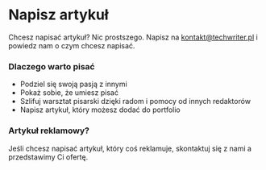 # Napisz artykuł

Chcesz napisać artykuł? Nic prostszego. Napisz na
[kontakt@techwriter.pl](mailto:kontakt@techwriter.pl) i powiedz nam o czym
chcesz napisać.

### Dlaczego warto pisać

- Podziel się swoją pasją z innymi
- Pokaż sobie, że umiesz pisać
- Szlifuj warsztat pisarski dzięki radom i pomocy od innych redaktorów
- Napisz artykuł, który możesz dodać do portfolio

### Artykuł reklamowy?

Jeśli chcesz napisać artykuł, który coś reklamuje, skontaktuj się z nami a
przedstawimy Ci ofertę.
